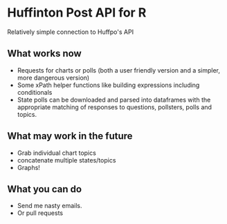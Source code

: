 # Huffinton Post API for R

Relatively simple connection to Huffpo's API
   
## What works now

- Requests for charts or polls (both a user friendly version and a simpler, more dangerous version)
- Some xPath helper functions like building expressions including conditionals
- State polls can be downloaded and parsed into dataframes with the appropriate matching of responses to questions, pollsters, polls and topics. 

## What may work in the future

- Grab individual chart topics
- concatenate multiple states/topics
- Graphs!

## What you can do

- Send me nasty emails.
- Or pull requests